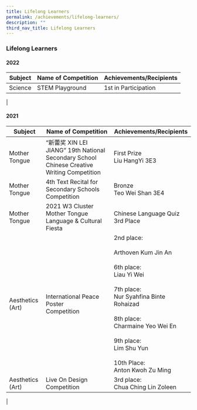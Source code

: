 ```yaml
---
title: Lifelong Learners
permalink: /achievements/lifelong-learners/
description: ""
third_nav_title: Lifelong Learners
---
```

### **Lifelong Learners**

#### **2022**

| Subject | Name of Competition | Achievements/Recipients |
|---|---|---|
| Science | STEM Playground | 1st in Participation |
|

#### **2021**

| Subject | Name of Competition | Achievements/Recipients |
|---|---|---|
| Mother Tongue | “新蕾奖 XIN LEI JIANG” 19th National Secondary School Chinese Creative Writing Competition | First Prize<br>Liu HangYi 3E3 |
| Mother Tongue | 4th Text Recital for Secondary Schools Competition  | Bronze<br>Teo Wei Shan 3E4 |
| Mother Tongue  | 2021 W3 Cluster Mother Tongue Language & Cultural Fiesta | Chinese Language Quiz<br>3rd Place |
| Aesthetics (Art)  | International Peace Poster<br>Competition  | 2nd place:<br><br>Arthoven Kum Jin An <br><br>6th place:<br>Liau Yi Wei<br><br>7th place:<br>Nur Syahfina Binte Rohaizad<br><br>8th place:<br>Charmaine Yeo Wei En<br><br>9th place:<br>Lim Shu Yun<br><br>10th Place:<br>Anton Kwoh Zu Ming |
| Aesthetics (Art)  | Live On Design Competition  | 3rd place:<br>Chua Ching Lin Zoleen |
|

 
 

